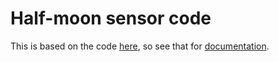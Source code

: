 # Half-moon sensor code

This is based on the code
[here](strips/sensors/sensor_tests_interfacing_functions), so see that for
[documentation](strips/sensors/sensor_tests_interfacing_functions/README.md).
